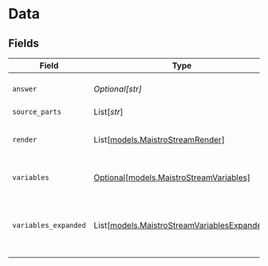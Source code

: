 # Data


## Fields

| Field                                                                                      | Type                                                                                       | Required                                                                                   | Description                                                                                |
| ------------------------------------------------------------------------------------------ | ------------------------------------------------------------------------------------------ | ------------------------------------------------------------------------------------------ | ------------------------------------------------------------------------------------------ |
| `answer`                                                                                   | *Optional[str]*                                                                            | :heavy_minus_sign:                                                                         | The generated response                                                                     |
| `source_parts`                                                                             | List[*str*]                                                                                | :heavy_minus_sign:                                                                         | N/A                                                                                        |
| `render`                                                                                   | List[[models.MaistroStreamRender](../models/maistrostreamrender.md)]                       | :heavy_minus_sign:                                                                         | The steps used to render the result.                                                       |
| `variables`                                                                                | [Optional[models.MaistroStreamVariables]](../models/maistrostreamvariables.md)             | :heavy_minus_sign:                                                                         | The returned variable.                                                                     |
| `variables_expanded`                                                                       | List[[models.MaistroStreamVariablesExpanded](../models/maistrostreamvariablesexpanded.md)] | :heavy_minus_sign:                                                                         | The returned variable, in the format of the input params                                   |